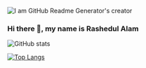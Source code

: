 ![I am GitHub Readme Generator's creator](https://scontent.fdac24-1.fna.fbcdn.net/v/t1.6435-9/102378087_1986457561478791_1016705123212814320_n.png?_nc_cat=104&ccb=1-5&_nc_sid=e3f864&_nc_ohc=GbB0Cs8LYxQAX8OEF04&_nc_ht=scontent.fdac24-1.fna&oh=00_AT-J-uHEC6EG5fyq7OBIpzMYLA0jDcEb0-mCtzEULTLGAQ&oe=6226F4F6)

### Hi there 👋, my name is Rashedul Alam


![GitHub stats](https://github-readme-stats.vercel.app/api?username=rashedulalam46&show_icons=true)  

[![Top Langs](https://github-readme-stats.vercel.app/api/top-langs/?username=rashedulalam46)](https://github.com/anuraghazra/github-readme-stats)


